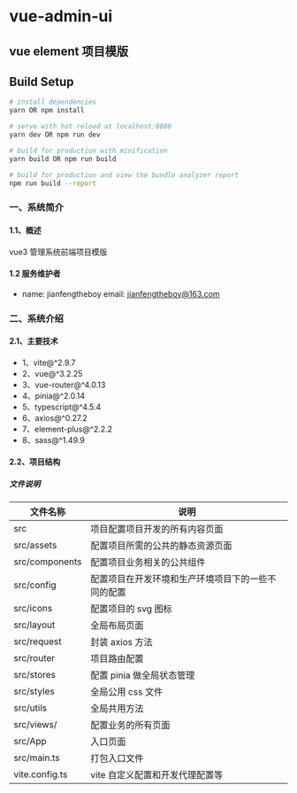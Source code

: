 # vue-admin-ui

## vue element 项目模版

## Build Setup

```bash
# install dependencies
yarn OR npm install

# serve with hot reload at localhost:8080
yarn dev OR npm run dev

# build for production with minification
yarn build OR npm run build

# build for production and view the bundle analyzer report
npm run build --report
```

### 一、系统简介

#### 1.1、概述

vue3 管理系统前端项目模版

#### 1.2 服务维护者

- name: jianfengtheboy email: jianfengtheboy@163.com

### 二、系统介绍

#### 2.1、主要技术

- 1、vite@^2.9.7
- 2、vue@^3.2.25
- 3、vue-router@^4.0.13
- 4、pinia@^2.0.14
- 5、typescript@^4.5.4
- 6、axios@^0.27.2
- 7、element-plus@^2.2.2
- 8、sass@^1.49.9

#### 2.2、项目结构

##### 文件说明

| 文件名称       | 说明                                               |
| -------------- | -------------------------------------------------- |
| src            | 项目配置项目开发的所有内容页面                     |
| src/assets     | 配置项目所需的公共的静态资源页面                   |
| src/components | 配置项目业务相关的公共组件                         |
| src/config     | 配置项目在开发环境和生产环境项目下的一些不同的配置 |
| src/icons      | 配置项目的 svg 图标                                |
| src/layout     | 全局布局页面                                       |
| src/request    | 封装 axios 方法                                    |
| src/router     | 项目路由配置                                       |
| src/stores     | 配置 pinia 做全局状态管理                          |
| src/styles     | 全局公用 css 文件                                  |
| src/utils      | 全局共用方法                                       |
| src/views/     | 配置业务的所有页面                                 |
| src/App        | 入口页面                                           |
| src/main.ts    | 打包入口文件                                       |
| vite.config.ts | vite 自定义配置和开发代理配置等                    |
